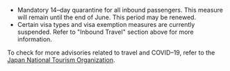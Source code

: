 - Mandatory 14–day quarantine for all inbound passengers. This measure will remain until the end of June. This period may be renewed.
- Certain visa types and visa exemption measures are currently suspended. Refer to "Inbound Travel" section above for more information.

To check for more advisories related to travel and COVID–19, refer to the [Japan National Tourism Organization](https://www.japan.travel/en/coronavirus/).
